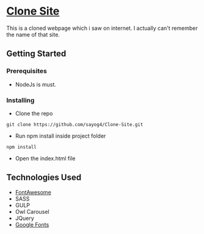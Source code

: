 # [Clone Site](https://github.com/sayog4/Clone-Site.git)

This is a cloned webpage which i saw on internet. I actually can't remember the name of that site.

## Getting Started

### Prerequisites

  * NodeJs is must.

### Installing

  * Clone the repo

  ```git clone https://github.com/sayog4/Clone-Site.git```

  * Run npm install inside project folder

  `npm install`

  * Open the index.html file

## Technologies Used

  * [FontAwesome](https://fontawesome.com/)
  *  SASS
  *  GULP
  *  Owl Carousel
  *  JQuery
  *  [Google Fonts](https://fonts.google.com/)
